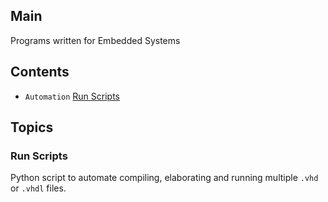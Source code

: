 ## Main
Programs written for Embedded Systems

## Contents
* `Automation` [Run Scripts](#run-scripts)

## Topics
### Run Scripts
Python script to automate compiling, elaborating and running multiple `.vhd` or `.vhdl` files.
